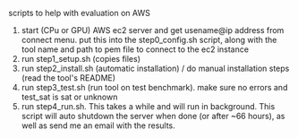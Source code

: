 scripts to help with evaluation on AWS

1. start (CPu or GPU) AWS ec2 server and get usename@ip address from connect menu. put this into the step0_config.sh script, along with the tool name and path to pem file to connect to the ec2 instance
2. run step1_setup.sh (copies files)
3. run step2_install.sh (automatic installation) / do manual installation steps (read the tool's README)
4. run step3_test.sh (run tool on test benchmark). make sure no errors and test_sat is sat or unknown
5. run step4_run.sh. This takes a while and will run in background. This script will auto shutdown the server when done (or after ~66 hours), as well as send me an email with the results.


